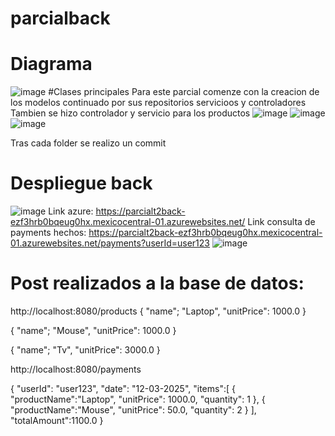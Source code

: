 # parcialback
# Diagrama
![image](https://github.com/user-attachments/assets/78f5c59b-c15e-469b-8368-708fe61fdc6c)
#Clases principales
Para este parcial comenze con la creacion de los modelos continuado por sus repositorios servicioos y controladores
Tambien se hizo controlador y servicio para los productos
![image](https://github.com/user-attachments/assets/01b289e3-6c5e-448f-acbf-16d65a5c9379)
![image](https://github.com/user-attachments/assets/645bb0cc-08b6-4c60-9eac-7707de64f5ed)
![image](https://github.com/user-attachments/assets/7a15d454-0c08-4ea6-992a-c0d703cd6698)

Tras cada folder se realizo un commit
# Despliegue back
![image](https://github.com/user-attachments/assets/fd3ffb9b-bbdc-418c-8465-ee97ef0431e7)
Link azure: https://parcialt2back-ezf3hrb0bqeug0hx.mexicocentral-01.azurewebsites.net/
Link consulta de payments hechos: https://parcialt2back-ezf3hrb0bqeug0hx.mexicocentral-01.azurewebsites.net/payments?userId=user123
![image](https://github.com/user-attachments/assets/290ba9f4-21ed-4f4d-bc85-407fceed7f66)

# Post realizados a la base de datos:
http://localhost:8080/products
{
"name"; "Laptop",
"unitPrice": 1000.0
}

{
"name"; "Mouse",
"unitPrice": 1000.0
}

{
"name"; "Tv",
"unitPrice": 3000.0
}

http://localhost:8080/payments

{
"userId": "user123",
"date": "12-03-2025",
"items":[
{
"productName":"Laptop",
"unitPrice": 1000.0,
"quantity": 1
},
{
"productName":"Mouse",
"unitPrice": 50.0,
"quantity": 2
}
],
"totalAmount":1100.0
}

